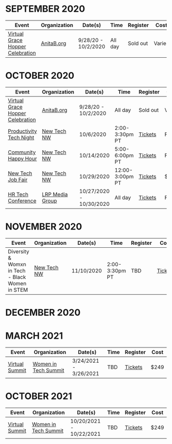 # SEPTEMBER 2020

| Event       | Organization | Date(s) | Time | Register  | Cost |
| ----------- | ------------ | ------- | ---- | --------- | ---- |
| [Virtual Grace Hopper Celebration](https://ghc.anitab.org/) | [AnitaB.org](https://anitab.org/) | 9/28/20 - 10/2/2020 | All day | Sold out | Varies |


# OCTOBER 2020

| Event       | Organization | Date(s) | Time | Register  | Cost |
| ----------- | ------------ | ------- | ---- | --------- | ---- |
| [Virtual Grace Hopper Celebration](https://ghc.anitab.org/) | [AnitaB.org](https://anitab.org/) | 9/28/20 - 10/2/2020 | All day | Sold out | Varies |
| [Productivity Tech Night](https://www.newtechnorthwest.com/new-tech-virtual-meetup-productivity-tech-night-october-6-2020/) | [New Tech NW](https://www.newtechnorthwest.com/) | 10/6/2020 | 2:00-3:30pm PT| [Tickets](https://www.eventbrite.com/e/new-tech-virtual-meetup-productivity-tech-tickets-121275808207) | FREE |
| [Community Happy Hour](https://www.newtechnorthwest.com/new-tech-nw-community-happy-hour-october-14-2020/) | [New Tech NW](https://www.newtechnorthwest.com/) | 10/14/2020 | 5:00-6:00pm PT | [Tickets](https://www.eventbrite.com/e/new-tech-nw-community-happy-hour-tickets-123067737917) | FREE |
| [New Tech Job Fair](https://www.newtechjobfair.com/) | [New Tech NW](https://www.newtechnorthwest.com/) | 10/29/2020 | 12:00-3:00pm PT | [Tickets](https://www.eventbrite.com/e/new-tech-virtual-job-fair-tickets-120243675069) | $10 |
| [HR Tech Conference](https://www.hrtechconference.com/virtual) | [LRP Media Group](https://www.lrp.com) | 10/27/2020 - 10/30/2020| All day | [Tickets](https://www.xpressreg.net/register/hrtc1020/attendee/reginfo.asp) | FREE |


# NOVEMBER 2020

| Event       | Organization | Date(s) | Time | Register  | Cost |
| ----------- | ------------ | ------- | ---- | --------- | ---- |
| Diversity & Womxn in Tech - Black Women in STEM | [New Tech NW](https://www.newtechnorthwest.com/) | 11/10/2020 | 2:00-3:30pm PT | TBD | [Tickets](https://www.eventbrite.com/e/diversity-womxn-in-tech-black-women-in-stem-tickets-123038285825) | FREE |


# DECEMBER 2020


# MARCH 2021

| Event       | Organization | Date(s) | Time | Register  | Cost |
| ----------- | ------------ | ------- | ---- | --------- | ---- |
| [Virtual Summit](https://womenintechsummit.net/spring2021virtual/) | [Women in Tech Summit](https://womenintechsummit.net) | 3/24/2021 - 3/26/2021 | TBD  | [Tickets](https://whova.com/portal/registration/witsm_202009/) | $249 |

# OCTOBER 2021

| Event       | Organization | Date(s) | Time | Register  | Cost |
| ----------- | ------------ | ------- | ---- | --------- | ---- |
| [Virtual Summit](https://womenintechsummit.net/fall2021virtual/) | [Women in Tech Summit](https://womenintechsummit.net) | 10/20/2021 - 10/22/2021 | TBD | [Tickets](https://whova.com/portal/registration/witsm_202004/) | $249 |
